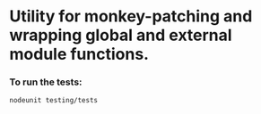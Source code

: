 Utility for monkey-patching and wrapping global and external module functions.
===

### To run the tests:

    nodeunit testing/tests
